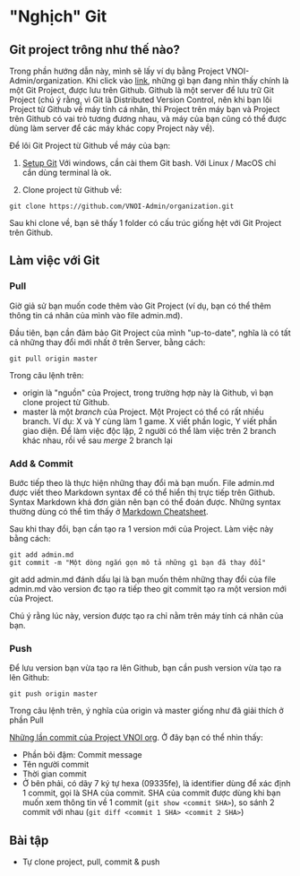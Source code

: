 # "Nghịch" Git

## Git project trông như thế nào?

Trong phần hướng dẫn này, mình sẽ lấy ví dụ bằng Project VNOI-Admin/organization. Khi click vào [link](https://github.com/VNOI-Admin/organization), những gì bạn đang nhìn thấy chính là một Git Project, được lưu trên Github. Github là một server để lưu trữ Git Project (chú ý rằng, vì Git là Distributed Version Control, nên khi bạn lôi Project từ Github về máy tính cá nhân, thì Project trên máy bạn và Project trên Github có vai trò tương đương nhau, và máy của bạn cũng có thể được dùng làm server để các máy khác copy Project này về).

Để lôi Git Project từ Github về máy của bạn:

1. [Setup Git](http://git-scm.com/book/en/v2/Getting-Started-Installing-Git)
Với windows, cần cài them Git bash. Với Linux / MacOS chỉ cần dùng terminal là ok.

2. Clone project từ Github về:

```
git clone https://github.com/VNOI-Admin/organization.git
```

Sau khi clone về, bạn sẽ thấy 1 folder có cấu trúc giống hệt với Git Project trên Github.

## Làm việc với Git

### Pull
Giờ giả sử bạn muốn code thêm vào Git Project (ví dụ, bạn có thể thêm thông tin cá nhân của mình vào file admin.md).

Đầu tiên, bạn cần đảm bảo Git Project của mình "up-to-date", nghĩa là có tất cả những thay đổi mới nhất ở trên Server, bằng cách:

```
git pull origin master
```

Trong câu lệnh trên:
* origin là "nguồn" của Project, trong trường hợp này là Github, vì bạn clone project từ Github.
* master là một _branch_ của Project. Một Project có thể có rất nhiều branch. Ví dụ: X và Y cùng làm 1 game. X viết phần logic, Y viết phần giao diện. Để làm việc độc lập, 2 người có thể làm việc trên 2 branch khác nhau, rồi về sau _merge_ 2 branch lại

### Add & Commit

Bước tiếp theo là thực hiện những thay đổi mà bạn muốn. File admin.md được viết theo Markdown syntax để có thể hiển thị trực tiếp trên Github. Syntax Markdown khá đơn giản nên bạn có thể đoán được. Những syntax thường dùng có thể tìm thấy ở [Markdown Cheatsheet](https://github.com/adam-p/markdown-here/wiki/Markdown-Cheatsheet).

Sau khi thay đổi, bạn cần tạo ra 1 version mới của Project. Làm việc này bằng cách:

```
git add admin.md
git commit -m "Một dòng ngắn gọn mô tả những gì bạn đã thay đổi"
```

git add admin.md đánh dấu lại là bạn muốn thêm những thay đổi của file admin.md vào version đc tạo ra tiếp theo
git commit tạo ra một version mới của Project.

Chú ý rằng lúc này, version được tạo ra chỉ nằm trên máy tính cá nhân của bạn.

### Push

Để lưu version bạn vừa tạo ra lên Github, bạn cần push version vừa tạo ra lên Github:

```
git push origin master
```

Trong câu lệnh trên, ý nghĩa của origin và master giống như đã giải thích ở phần Pull

[Những lần commit của Project VNOI org](https://github.com/VNOI-Admin/organization/commits/master). Ở đây bạn có thể nhìn thấy:
* Phần bôi đậm: Commit message
* Tên người commit
* Thời gian commit
* Ở bên phải, có dãy 7 ký tự hexa (09335fe), là identifier dùng để xác định 1 commit, gọi là SHA của commit. SHA của commit được dùng khi bạn muốn xem thông tin về 1 commit (``git show <commit SHA>``), so sánh 2 commit với nhau (``git diff <commit 1 SHA> <commit 2 SHA>``)

## Bài tập
* Tự clone project, pull, commit & push

